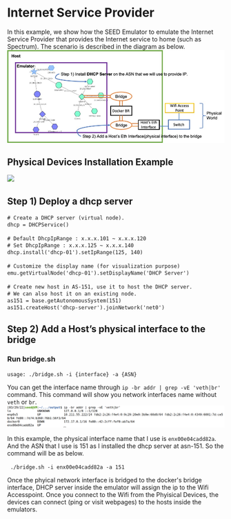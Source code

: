 # Internet Service Provider
In this example, we show how the SEED Emulator to emulate the
Internet Service Provider that provides the Internet service 
to home (such as Spectrum). The scenario is described in the 
diagram as below.
![](pics/diagram-1.jpg)


## Physical Devices Installation Example
![](pics/diagram-3.jpg)

## Step 1) Deploy a dhcp server
```
# Create a DHCP server (virtual node).
dhcp = DHCPService()

# Default DhcpIpRange : x.x.x.101 ~ x.x.x.120
# Set DhcpIpRange : x.x.x.125 ~ x.x.x.140
dhcp.install('dhcp-01').setIpRange(125, 140)

# Customize the display name (for visualization purpose)
emu.getVirtualNode('dhcp-01').setDisplayName('DHCP Server')

# Create new host in AS-151, use it to host the DHCP server.
# We can also host it on an existing node.
as151 = base.getAutonomousSystem(151)
as151.createHost('dhcp-server').joinNetwork('net0')
```

## Step 2) Add a Host’s physical interface to the bridge

### Run bridge.sh

```
usage: ./bridge.sh -i {interface} -a {ASN}
```

You can get the interface name through `ip -br addr | grep -vE 'veth|br'` command.
This command will show you network interfaces name without `veth` or `br`.
![](pics/diagram-2.jpg)


In this example, the physical interface name that I use is `enx00e04cadd82a`. And the ASN that I use is 151 as I installed the dhcp server at asn-151.
So the command will be as below.

` ./bridge.sh -i enx00e04cadd82a -a 151`

Once the phyical network interface is bridged to the docker's bridge interface, DHCP server inside the emulator will assign the ip to the Wifi Accesspoint. Once you connect to the Wifi from the Phyisical Devices, the devices can connect (ping or visit webpages) to the hosts inside the emulators. 




